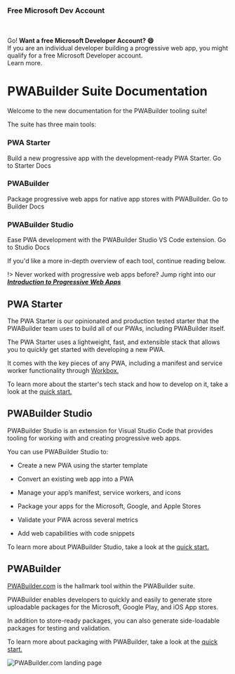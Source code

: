 <sl-dialog id="token-dialog">
   <h3>Free Microsoft Dev Account </h3>
   <br/>
   <sl-input id="token-url-input" type="url" placeholder="Type Your URL Here"></sl-input>
   <br/>
   <sl-button id="get-token-button"> Go! </sl-button>
</sl-dialog>

<sl-alert open closable class="pwa-summit-banner">
   <sl-icon slot="icon" name="gift"></sl-icon>
      <strong>Want a free Microsoft Developer Account? &#x1F604; </strong>
      <br/>
      If you are an individual developer building a progressive web app, you might qualify for a free Microsoft Developer account.
      <br/>
      <sl-button id="token-learn-more-button" style="width:30%; padding-top: 10px;">Learn more.</sl-button>
</sl-alert>

<script>
   const urlBase = "https://polite-glacier-097fe8710-4148.centralus.2.azurestaticapps.net/freeToken?site=";
   const learnMoreButton = document.querySelector('#token-learn-more-button');
   const tokenDialog = document.querySelector('#token-dialog');
   learnMoreButton.addEventListener("click", () => {
      tokenDialog.show();
   });

   const getTokenButton = document.querySelector('#get-token-button');
   const urlInputBox = document.querySelector('#token-url-input');

   getTokenButton.addEventListener("click", () => {
      window.open(urlBase + urlInputBox.value).focus();
   });
</script>

# PWABuilder Suite Documentation

Welcome to the new documentation for the PWABuilder tooling suite! 

The suite has three main tools:

<div class="home-nav-container">
   <sl-card class="home-nav-card">
         <h3>
            PWA Starter
         </h3>
         <body>
           Build a new progressive app with the development-ready PWA Starter.
         </body>
      <sl-button href="#/starter/quick-start">Go to Starter Docs</sl-button>
   </sl-card>
   <sl-card class="home-nav-card">
         <h3>
            PWABuilder
         </h3>
         <body>
         Package progressive web apps for native app stores with PWABuilder.
         </body>
      <sl-button href="#/builder/quick-start">Go to Builder Docs</sl-button>
   </sl-card>
   
   <sl-card class="home-nav-card">
         <h3>
            PWABuilder Studio
         </h3>
         <body>
            Ease PWA development with the PWABuilder Studio VS Code extension.
         </body>
      <sl-button href="#/studio/quick-start">Go to Studio Docs</sl-button>
   </sl-card>
</div>

If you'd like a more in-depth overview of each tool, continue reading below.

!> Never worked with progressive web apps before? Jump right into our [***Introduction to Progressive Web Apps***](/home/pwa-intro)

## PWA Starter 

The PWA Starter is our opinionated and production tested starter that the PWABuilder team uses to build all of our PWAs, including PWABuilder itself. 

The PWA Starter uses a lightweight, fast, and extensible stack that allows you to quickly get started with developing a new PWA. 

It comes with the key pieces of any PWA, including a manifest and service worker functionality through [Workbox.](https://developers.google.com/web/tools/workbox/)

To learn more about the starter's tech stack and how to develop on it, take a look at the [quick start.](/starter/quick-start)

## PWABuilder Studio

PWABuilder Studio is an extension for Visual Studio Code that provides tooling for working with and creating progressive web apps.

You can use PWABuilder Studio to:

* Create a new PWA using the starter template
  
* Convert an existing web app into a PWA
  
* Manage your app’s manifest, service workers, and icons
  
* Package your apps for the Microsoft, Google, and Apple Stores
  
* Validate your PWA across several metrics
  
* Add web capabilities with code snippets

To learn more about PWABuilder Studio, take a look at the [quick start.](/studio/quick-start)

## PWABuilder

[PWABuilder.com](https://www.pwabuilder.com/) is the hallmark tool within the PWABuilder suite. 

PWABuilder enables developers to quickly and easily to generate store uploadable packages for the Microsoft, Google Play, and iOS App stores. 

In addition to store-ready packages, you can also generate side-loadable packages for testing and validation.

To learn more about packaging with PWABuilder, take a look at the [quick start.](/builder/quick-start)

<div class="docs-image">
   <img src="assets/PWABuilder.png" alt="PWABuilder.com landing page" />
</div>
